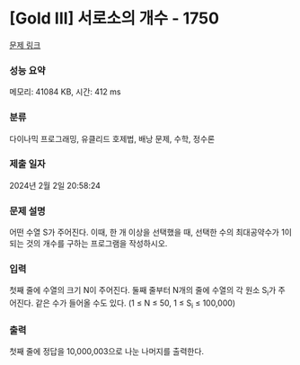 # [Gold III] 서로소의 개수 - 1750 

[문제 링크](https://www.acmicpc.net/problem/1750) 

### 성능 요약

메모리: 41084 KB, 시간: 412 ms

### 분류

다이나믹 프로그래밍, 유클리드 호제법, 배낭 문제, 수학, 정수론

### 제출 일자

2024년 2월 2일 20:58:24

### 문제 설명

<p>어떤 수열 S가 주어진다. 이때, 한 개 이상을 선택했을 때, 선택한 수의 최대공약수가 1이 되는 것의 개수를 구하는 프로그램을 작성하시오.</p>

### 입력 

 <p>첫째 줄에 수열의 크기 N이 주어진다. 둘째 줄부터 N개의 줄에 수열의 각 원소 S<sub>i</sub>가 주어진다. 같은 수가 들어올 수도 있다. (1 ≤ N ≤ 50, 1 ≤ S<sub>i</sub> ≤ 100,000)</p>

### 출력 

 <p>첫째 줄에 정답을 10,000,003으로 나눈 나머지를 출력한다.</p>

